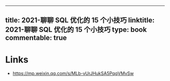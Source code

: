 
---
title: 2021-聊聊 SQL 优化的 15 个小技巧
linktitle: 2021-聊聊 SQL 优化的 15 个小技巧
type: book
commentable: true
---

# Links

- https://mp.weixin.qq.com/s/MLb-vUrJHukSA5PqqVMvSw
    